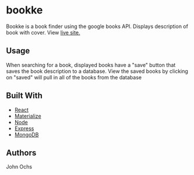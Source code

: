 # bookke
Bookke is a book finder using the google books API. Displays description of book with cover.
View [live site.](http://bookkebooks.herokuapp.com/)

## Usage
When searching for a book, displayed books have a "save" button that saves the book description to a database. View the saved books by clicking on "saved" will pull in all of the books from the database

## Built With
* [React](https://reactjs.org)
* [Materialize](https://materializecss.com)
* [Node](https://nodejs.org/en/)
* [Express](https://expressjs.com)
* [MongoDB](https://www.mongodb.com/what-is-mongodb)

## Authors
John Ochs
